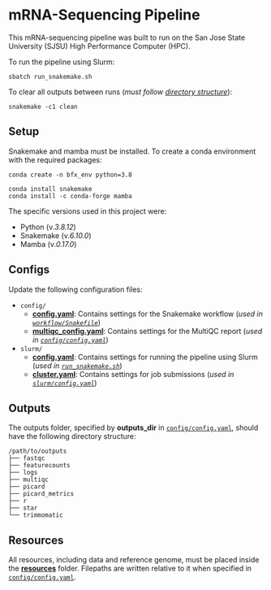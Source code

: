 # mRNA-Sequencing Pipeline

This mRNA-sequencing pipeline was built to run on the San Jose State University (SJSU) High Performance Computer (HPC).

To run the pipeline using Slurm:

```
sbatch run_snakemake.sh
```

To clear all outputs between runs (_must follow [directory structure](#outputs)_):

```
snakemake -c1 clean
```


## Setup

Snakemake and mamba must be installed. To create a conda environment with the required packages:

```
conda create -n bfx_env python=3.8

conda install snakemake
conda install -c conda-forge mamba
```

The specific versions used in this project were:

- Python (v._3.8.12_)
- Snakemake (v._6.10.0_)
- Mamba (v._0.17.0_)


## Configs

Update the following configuration files:

- `config/`
  - **[config.yaml](https://github.com/cyouh95/mRNA_seq_pipeline/blob/main/config/config.default.yaml)**: Contains settings for the Snakemake workflow (_used in [`workflow/Snakefile`](https://github.com/cyouh95/mRNA_seq_pipeline/blob/main/workflow/Snakefile)_)
  - **[multiqc_config.yaml](https://github.com/cyouh95/mRNA_seq_pipeline/blob/main/config/multiqc_config.default.yaml)**: Contains settings for the MultiQC report (_used in [`config/config.yaml`](https://github.com/cyouh95/mRNA_seq_pipeline/blob/main/config/config.default.yaml)_)
- `slurm/`
  - **[config.yaml](https://github.com/cyouh95/mRNA_seq_pipeline/blob/main/slurm/config.yaml)**: Contains settings for running the pipeline using Slurm (_used in [`run_snakemake.sh`](https://github.com/cyouh95/mRNA_seq_pipeline/blob/main/run_snakemake.sh)_)
  - **[cluster.yaml](https://github.com/cyouh95/mRNA_seq_pipeline/blob/main/slurm/cluster.default.yaml)**: Contains settings for job submissions (_used in [`slurm/config.yaml`](https://github.com/cyouh95/mRNA_seq_pipeline/blob/main/slurm/config.yaml)_)


## Outputs

The outputs folder, specified by **outputs_dir** in [`config/config.yaml`](https://github.com/cyouh95/mRNA_seq_pipeline/blob/main/config/config.default.yaml), should have the following directory structure:

```
/path/to/outputs
├── fastqc
├── featurecounts
├── logs
├── multiqc
├── picard
├── picard_metrics
├── r
├── star
└── trimmomatic
```

## Resources

All resources, including data and reference genome, must be placed inside the **[resources](https://github.com/cyouh95/mRNA_seq_pipeline/tree/main/resources)** folder. Filepaths are written relative to it when specified in [`config/config.yaml`](https://github.com/cyouh95/mRNA_seq_pipeline/blob/main/config/config.default.yaml).
